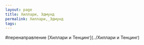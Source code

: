 ```yaml
---
layout: page
title: Хиллари, Эдмунд
permalink: Хиллари,_Эдмунд
tags: 
---
```

#перенаправление [Хиллари и Тенцинг](../Хиллари и Тенцинг)